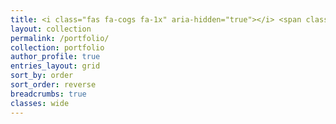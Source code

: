 ```yaml
---
title: <i class="fas fa-cogs fa-1x" aria-hidden="true"></i> <span class="b_title">works</span>
layout: collection
permalink: /portfolio/
collection: portfolio
author_profile: true
entries_layout: grid
sort_by: order
sort_order: reverse
breadcrumbs: true
classes: wide
---
```

